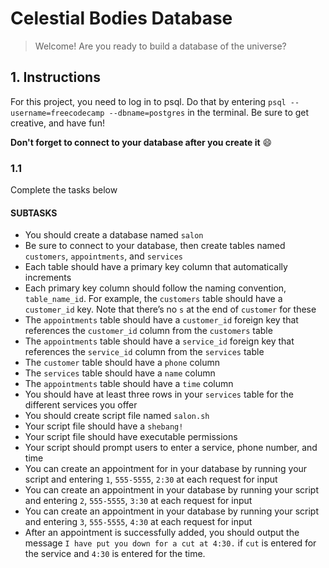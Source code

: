 # Celestial Bodies Database

> Welcome! Are you ready to build a database of the universe?

## 1. Instructions

For this project, you need to log in to psql. Do that by entering `psql --username=freecodecamp --dbname=postgres` in the terminal. Be sure to get creative, and have fun!

**Don't forget to connect to your database after you create it** :smile:

### 1.1

Complete the tasks below

#### SUBTASKS

- You should create a database named `salon`
- Be sure to connect to your database, then create tables named `customers`, `appointments`, and `services`
- Each table should have a primary key column that automatically increments
- Each primary key column should follow the naming convention, `table_name_id`. For example, the `customers` table should have a `customer_id` key. Note that there’s no `s` at the end of `customer` for these
- The `appointments` table should have a `customer_id` foreign key that references the `customer_id` column from the `customers` table
- The `appointments` table should have a `service_id` foreign key that references the `service_id` column from the `services` table
- The `customer` table should have a `phone` column
- The `services` table should have a `name` column
- The `appointments` table should have a `time` column
- You should have at least three rows in your `services` table for the different services you offer
- You should create script file named `salon.sh`
- Your script file should have a `shebang!`
- Your script file should have executable permissions
- Your script should prompt users to enter a service, phone number, and time
- You can create an appointment for in your database by running your script and entering `1`, `555-5555`, `2:30` at each request for input
- You can create an appointment in your database by running your script and entering `2`, `555-5555`, `3:30` at each request for input
- You can create an appointment in your database by running your script and entering `3`, `555-5555`, `4:30` at each request for input
- After an appointment is successfully added, you should output the message `I have put you down for a cut at 4:30.` if `cut` is entered for the service and `4:30` is entered for the time.
